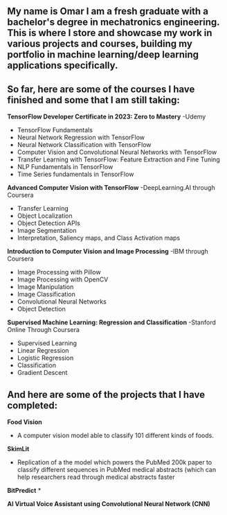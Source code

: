 ## My name is Omar I am a fresh graduate with a bachelor's degree in mechatronics engineering. This is where I store and showcase my work in various projects and courses, building my portfolio in machine learning/deep learning applications specifically.

## So far, here are some of the courses I have finished and some that I am still taking:

**TensorFlow Developer Certificate in 2023: Zero to Mastery** 
-Udemy
* TensorFlow Fundamentals
* Neural Network Regression with TensorFlow
* Neural Network Classification with TensorFlow
* Computer Vision and Convolutional Neural Networks with TensorFlow
* Transfer Learning with TensorFlow: Feature Extraction and Fine Tuning
* NLP Fundamentals in TensorFlow
* Time Series fundamentals in TensorFlow

**Advanced Computer Vision with TensorFlow**
-DeepLearning.AI through Coursera
* Transfer Learning
* Object Localization
* Object Detection APIs
* Image Segmentation
* Interpretation, Saliency maps, and Class Activation maps

**Introduction to Computer Vision and Image Processing**
-IBM through Coursera
* Image Processing with Pillow
* Image Processing with OpenCV
* Image Manipulation
* Image Classification
* Convolutional Neural Networks
* Object Detection

**Supervised Machine Learning: Regression and Classification**
-Stanford Online Through Coursera
* Supervised Learning
* Linear Regression
* Logistic Regression
* Classification
* Gradient Descent

## And here are some of the projects that I have completed:

**Food Vision**
* A computer vision model able to classify 101 different kinds of foods.

**SkimLit**
* Replication of a the model which powers the PubMed 200k paper to classify different sequences in PubMed medical abstracts (which can help researchers read through medical abstracts faster

**BitPredict**
* 

**AI Virtual Voice Assistant using Convolutional Neural Network (CNN)**




